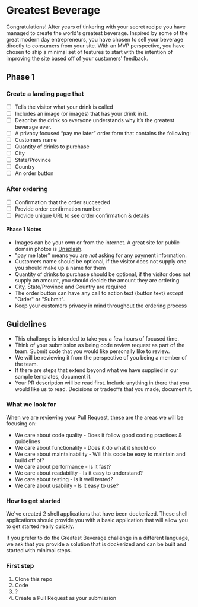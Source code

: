 # Greatest Beverage

Congratulations! After years of tinkering with your secret recipe you have managed to create the world's greatest beverage. Inspired by some of the great modern day entrepreneurs, you have chosen to sell your beverage directly to consumers from your site. With an MVP perspective, you have chosen to ship a minimal set of features to start with the intention of improving the site based off of your customers' feedback.

## Phase 1

### Create a landing page that

- [ ] Tells the visitor what your drink is called
- [ ] Includes an image (or images) that has your drink in it.
- [ ] Describe the drink so everyone understands why it’s the greatest beverage ever.
- [ ] A privacy focused “pay me later” order form that contains the following:
- [ ] Customers name
- [ ] Quantity of drinks to purchase
- [ ] City
- [ ] State/Province
- [ ] Country
- [ ] An order button

### After ordering

- [ ] Confirmation that the order succeeded
- [ ] Provide order confirmation number
- [ ] Provide unique URL to see order confirmation & details

#### Phase 1 Notes

- Images can be your own or from the internet. A great site for public domain photos is [Unsplash](https://www.unsplash.com).
- "pay me later" means you are *not* asking for any payment information.
- Customers name should be optional, if the visitor does not supply one you should make up a name for them
- Quantity of drinks to purchase should be optional, if the visitor does not supply an amount, you should decide the amount they are ordering
- City, State/Province and Country are required
- The order button can have any call to action text (button text) *except* "Order" or "Submit".
- Keep your customers privacy in mind throughout the ordering process

## Guidelines

- This challenge is intended to take you a few hours of focused time.
- Think of your submission as being code review request as part of the team. Submit code that you would like personally like to review.
- We will be reviewing it from the perspective of you being a member of the team.
- If there are steps that extend beyond what we have supplied in our sample templates, document it.
- Your PR description will be read first. Include anything in there that you would like us to read. Decisions or tradeoffs that you made, document it.

### What we look for

When we are reviewing your Pull Request, these are the areas we will be focusing on:

- We care about code quality - Does it follow good coding practices & guidelines
- We care about functionality - Does it do what it should do
- We care about maintainability - Will this code be easy to maintain and build off of?
- We care about performance - Is it fast?
- We care about readability - Is it easy to understand?
- We care about testing - Is it well tested?
- We care about usability - Is it easy to use?

### How to get started

We've created 2 shell applications that have been dockerized. These shell applications should provide you with a basic application that will allow you to get started really quickly.

If you prefer to do the Greatest Beverage challenge in a different language, we ask that you provide a solution that is dockerized and can be built and started with minimal steps.



### First step
1. Clone this repo
2. Code
3. ?
4. Create a Pull Request as your submission
